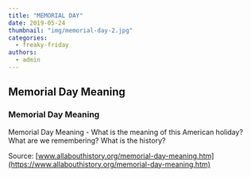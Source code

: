 ```yaml
---
title: "MEMORIAL DAY"
date: 2019-05-24
thumbnail: "img/memorial-day-2.jpg"
categories: 
  - freaky-friday
authors: 
  - admin
---
```


## Memorial Day Meaning

### Memorial Day Meaning

Memorial Day Meaning - What is the meaning of this American holiday? What are we remembering? What is the history?

Source: [www.allabouthistory.org/memorial-day-meaning.htm](https://www.allabouthistory.org/memorial-day-meaning.htm)
